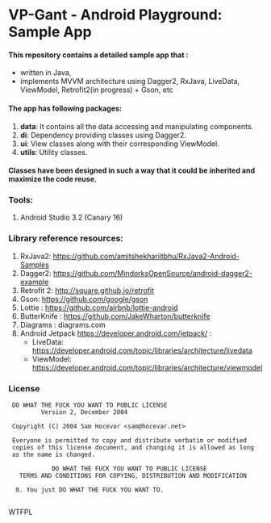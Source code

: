 # VP-Gant -  Android Playground: Sample App

#### This repository contains a detailed sample app that : 
- written in Java,  
- implements MVVM architecture using Dagger2, RxJava, LiveData, ViewModel, Retrofit2(in progress) + Gson, etc

#### The app has following packages:
1. **data**: It contains all the data accessing and manipulating components.
2. **di**: Dependency providing classes using Dagger2.
3. **ui**: View classes along with their corresponding ViewModel.
4. **utils**: Utility classes.

#### Classes have been designed in such a way that it could be inherited and maximize the code reuse.

### Tools: 
1. Android Studio 3.2 (Canary 16)

### Library reference resources:
1. RxJava2: https://github.com/amitshekhariitbhu/RxJava2-Android-Samples
2. Dagger2: https://github.com/MindorksOpenSource/android-dagger2-example
3. Retrofit 2: http://square.github.io/retrofit
4. Gson: https://github.com/google/gson
5. Lottie : https://github.com/airbnb/lottie-android
6. ButterKnife : https://github.com/JakeWharton/butterknife
7. Diagrams : diagrams.com
8. Android Jetpack https://developer.android.com/jetpack/  : 
   - LiveData: https://developer.android.com/topic/libraries/architecture/livedata
   - ViewModel: https://developer.android.com/topic/libraries/architecture/viewmodel
  
### License
```
 DO WHAT THE FUCK YOU WANT TO PUBLIC LICENSE 
         Version 2, December 2004 

 Copyright (C) 2004 Sam Hocevar <sam@hocevar.net> 

 Everyone is permitted to copy and distribute verbatim or modified 
 copies of this license document, and changing it is allowed as long 
 as the name is changed. 

            DO WHAT THE FUCK YOU WANT TO PUBLIC LICENSE 
   TERMS AND CONDITIONS FOR COPYING, DISTRIBUTION AND MODIFICATION 

  0. You just DO WHAT THE FUCK YOU WANT TO.
  
```
<a href="http://www.wtfpl.net/"><img
       src="http://www.wtfpl.net/wp-content/uploads/2012/12/wtfpl-badge-4.png"
       width="80" height="15" alt="WTFPL" /></a>
